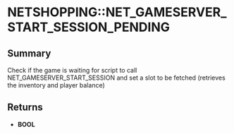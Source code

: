 # NETSHOPPING::NET_GAMESERVER_START_SESSION_PENDING

## Summary
Check if the game is waiting for script to call NET_GAMESERVER_START_SESSION and set a slot to be fetched (retrieves the inventory and player balance)

## Returns
* **BOOL**